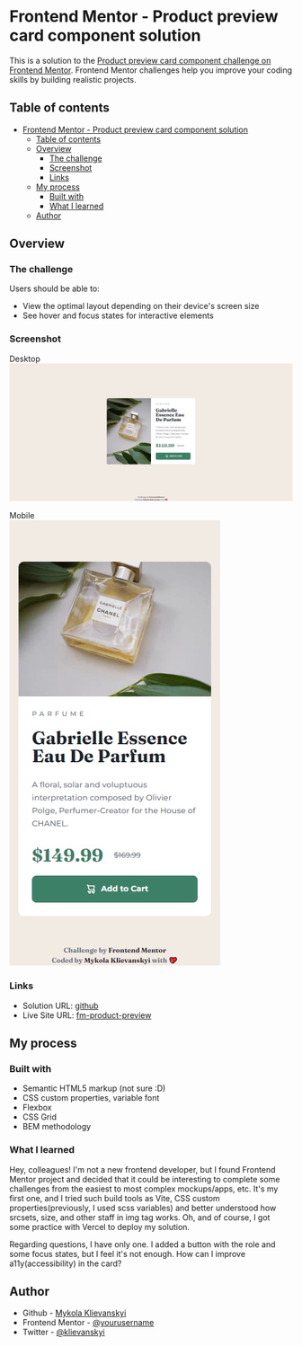 # Frontend Mentor - Product preview card component solution

This is a solution to the [Product preview card component challenge on Frontend Mentor](https://www.frontendmentor.io/challenges/product-preview-card-component-GO7UmttRfa). Frontend Mentor challenges help you improve your coding skills by building realistic projects. 

## Table of contents

- [Frontend Mentor - Product preview card component solution](#frontend-mentor---product-preview-card-component-solution)
  - [Table of contents](#table-of-contents)
  - [Overview](#overview)
    - [The challenge](#the-challenge)
    - [Screenshot](#screenshot)
    - [Links](#links)
  - [My process](#my-process)
    - [Built with](#built-with)
    - [What I learned](#what-i-learned)
  - [Author](#author)

## Overview

### The challenge

Users should be able to:

- View the optimal layout depending on their device's screen size
- See hover and focus states for interactive elements

### Screenshot
Desktop  
![Design preview for the desktop Product preview card component coding challenge](./design/desktop-solution.jpg)

Mobile  
![Design preview for the desktop Product preview card component coding challenge](./design/mobile-solution.jpg)

### Links

- Solution URL: [github](https://github.com/klievanskyi/fm-product-preview-card)
- Live Site URL: [fm-product-preview](https://fm-product-preview-card-klievanskyi.vercel.app/)

## My process

### Built with

- Semantic HTML5 markup (not sure :D)
- CSS custom properties, variable font
- Flexbox
- CSS Grid
- BEM methodology

### What I learned

Hey, colleagues!
I'm not a new frontend developer, but I found Frontend Mentor project and decided that it could be interesting to complete some challenges from the easiest to most complex mockups/apps, etc. It's my first one, and I tried such build tools as Vite, CSS custom properties(previously, I used scss variables) and better understood how srcsets, size, and other staff in img tag works. Oh, and of course, I got some practice with Vercel to deploy my solution.

Regarding questions, I have only one. I added a button with the role and some focus states, but I feel it's not enough. How can I improve a11y(accessibility) in the card?

## Author

- Github - [Mykola Klievanskyi](https://github.com/klievanskyi)
- Frontend Mentor - [@yourusername](https://www.frontendmentor.io/profile/klievanskyi)
- Twitter - [@klievanskyi](https://twitter.com/klievanskyi)
